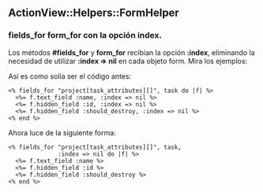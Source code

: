 ## ActionView::Helpers::FormHelper

### fields\_for form\_for con la opción index.

Los métodos **#fields\_for** y **form\_for** recibían la opción **:index**, eliminando la necesidad de utilizar **:index => nil** en cada objeto form. Mira los ejemplos:

Así es como solía ser el código antes:

	<% fields_for "project[task_attributes][]", task do |f| %>
	  <%= f.text_field :name, :index => nil %>
	  <%= f.hidden_field :id, :index => nil %>
	  <%= f.hidden_field :should_destroy, :index => nil %>
	<% end %>

Ahora luce de la siguiente forma:

	<% fields_for "project[task_attributes][]", task,
	              :index => nil do |f| %>
	  <%= f.text_field :name %>
	  <%= f.hidden_field :id %>
	  <%= f.hidden_field :should_destroy %>
	<% end %>